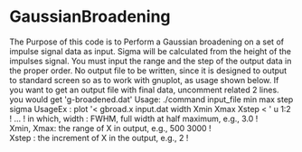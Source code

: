 # GaussianBroadening
The Purpose of this code is to Perform a Gaussian broadening on a set of impulse signal data as input. Sigma will be calculated from the height of the impulses  signal.   You must input the range and the step of the output data in the proper order.     No output file to be written, since it is designed to output to standard screen so as to work with gnuplot, as usage shown below. 
If you want to get an output file with final data,  uncomment related 2 lines.  you would get 'g-broadened.dat' 
Usage:  ./command input_file min max step sigma
UsageEx : plot '&lt; gbroad.x input.dat width Xmin Xmax Xstep &lt; ' u 1:2 
! ... !           in which, 
width     : FWHM, full width at half maximum,        e.g., 3.0 !                     
Xmin, Xmax: the range of X in output, e.g., 500          3000 !                     
Xstep     : the increment of X in the output,  e.g., 2 !
